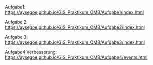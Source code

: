 Aufgabe1:
https://aysegoe.github.io/GIS_Praktikum_OMB/Aufgabe1/index.html
 
Aufgabe 2:
https://aysegoe.github.io/GIS_Praktikum_OMB/Aufgabe2/index.html

Aufgabe 3:
https://aysegoe.github.io/GIS_Praktikum_OMB/Aufgabe3/index.html

Aufgabe4 Verbesserung:
https://aysegoe.github.io/GIS_Praktikum_OMB/Aufgabe4/events.html

